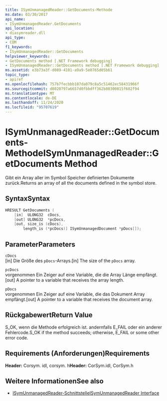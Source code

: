 ```yaml
---
title: ISymUnmanagedReader::GetDocuments-Methode
ms.date: 03/30/2017
api_name:
- ISymUnmanagedReader.GetDocuments
api_location:
- diasymreader.dll
api_type:
- COM
f1_keywords:
- ISymUnmanagedReader::GetDocuments
helpviewer_keywords:
- GetDocuments method [.NET Framework debugging]
- ISymUnmanagedReader::GetDocuments method [.NET Framework debugging]
ms.assetid: e3b73a3f-d089-4101-a9a9-5e0765d05b61
topic_type:
- apiref
ms.openlocfilehash: 757b7fecbbb187da079c8a5c51462ec58431966f
ms.sourcegitcommit: d8020797a6657d0fbbdff362b80300815f682f94
ms.translationtype: MT
ms.contentlocale: de-DE
ms.lasthandoff: 11/24/2020
ms.locfileid: "95707619"
---
```

# <a name="isymunmanagedreadergetdocuments-method"></a><span data-ttu-id="84339-102">ISymUnmanagedReader::GetDocuments-Methode</span><span class="sxs-lookup"><span data-stu-id="84339-102">ISymUnmanagedReader::GetDocuments Method</span></span>

<span data-ttu-id="84339-103">Gibt ein Array aller im Symbol Speicher definierten Dokumente zurück.</span><span class="sxs-lookup"><span data-stu-id="84339-103">Returns an array of all the documents defined in the symbol store.</span></span>  
  
## <a name="syntax"></a><span data-ttu-id="84339-104">Syntax</span><span class="sxs-lookup"><span data-stu-id="84339-104">Syntax</span></span>  
  
```cpp  
HRESULT GetDocuments (  
    [in]  ULONG32  cDocs,  
    [out] ULONG32  *pcDocs,  
    [out, size_is (cDocs),  
        length_is (*pcDocs)] ISymUnmanagedDocument *pDocs[]);  
```  
  
## <a name="parameters"></a><span data-ttu-id="84339-105">Parameter</span><span class="sxs-lookup"><span data-stu-id="84339-105">Parameters</span></span>  

 `cDocs`  
 <span data-ttu-id="84339-106">[in] Die Größe des `pDocs`-Arrays.</span><span class="sxs-lookup"><span data-stu-id="84339-106">[in] The size of the `pDocs` array.</span></span>  
  
 `pcDocs`  
 <span data-ttu-id="84339-107">vorgenommen Ein Zeiger auf eine Variable, die die Array Länge empfängt.</span><span class="sxs-lookup"><span data-stu-id="84339-107">[out] A pointer to a variable that receives the array length.</span></span>  
  
 `pDocs`  
 <span data-ttu-id="84339-108">vorgenommen Ein Zeiger auf eine Variable, die das Dokument Array empfängt.</span><span class="sxs-lookup"><span data-stu-id="84339-108">[out] A pointer to a variable that receives the document array.</span></span>  
  
## <a name="return-value"></a><span data-ttu-id="84339-109">Rückgabewert</span><span class="sxs-lookup"><span data-stu-id="84339-109">Return Value</span></span>  

 <span data-ttu-id="84339-110">S_OK, wenn die Methode erfolgreich ist. andernfalls E_FAIL oder ein anderer Fehlercode.</span><span class="sxs-lookup"><span data-stu-id="84339-110">S_OK if the method succeeds; otherwise, E_FAIL or some other error code.</span></span>  
  
## <a name="requirements"></a><span data-ttu-id="84339-111">Requirements (Anforderungen)</span><span class="sxs-lookup"><span data-stu-id="84339-111">Requirements</span></span>  

 <span data-ttu-id="84339-112">**Header:** Corsym. idl, corsym. h</span><span class="sxs-lookup"><span data-stu-id="84339-112">**Header:** CorSym.idl, CorSym.h</span></span>  
  
## <a name="see-also"></a><span data-ttu-id="84339-113">Weitere Informationen</span><span class="sxs-lookup"><span data-stu-id="84339-113">See also</span></span>

- [<span data-ttu-id="84339-114">ISymUnmanagedReader-Schnittstelle</span><span class="sxs-lookup"><span data-stu-id="84339-114">ISymUnmanagedReader Interface</span></span>](isymunmanagedreader-interface.md)
